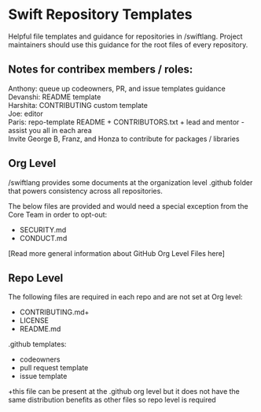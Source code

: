 # Swift Repository Templates

Helpful file templates and guidance for repositories in /swiftlang. Project maintainers should use this guidance for the root files of every repository. 

## Notes for contribex members / roles:
Anthony: queue up codeowners, PR, and issue templates guidance  
Devanshi: README template  
Harshita: CONTRIBUTING custom template  
Joe: editor   
Paris: repo-template README + CONTRIBUTORS.txt + lead and mentor - assist you all in each area   
Invite George B, Franz, and Honza to contribute for packages / libraries   

## Org Level 

/swiftlang provides some documents at the organization level .github folder that powers consistency across all repositories. 

The below files are provided and would need a special exception from the Core Team in order to opt-out:
- SECURITY.md
- CONDUCT.md

[Read more general information about GitHub Org Level Files here]


## Repo Level 

The following files are required in each repo and are not set at Org level:
- CONTRIBUTING.md+
- LICENSE
- README.md 

.github templates:
- codeowners
- pull request template
- issue template


+this file can be present at the .github org level but it does not have the same distribution benefits as other files so repo level is required 
